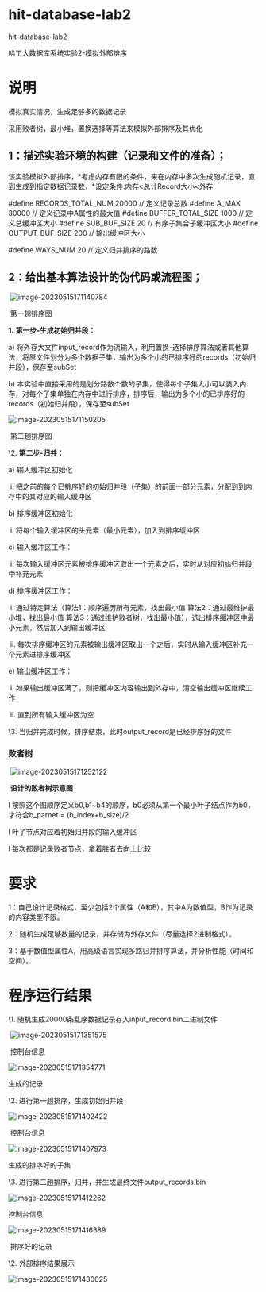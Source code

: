 # hit-database-lab2
 hit-database-lab2

哈工大数据库系统实验2-模拟外部排序

# 说明

模拟真实情况，生成足够多的数据记录

采用败者树，最小堆，置换选择等算法来模拟外部排序及其优化

## 1：描述实验环境的构建（记录和文件的准备）；	

该实验模拟外部排序，*考虑内存有限的条件，来在内存中多次生成随机记录，直到生成到指定数据记录数，*设定条件:内存<总计Record大小<外存

\#define RECORDS_TOTAL_NUM 20000  // 定义记录总数
 \#define A_MAX 30000   // 定义记录中A属性的最大值
 \#define BUFFER_TOTAL_SIZE 1000   // 定义总缓冲区大小
 \#define SUB_BUF_SIZE 20   // 有序子集合子缓冲区大小
 \#define OUTPUT_BUF_SIZE 200 // 输出缓冲区大小

\#define WAYS_NUM 20     // 定义归并排序的路数

## 2：给出基本算法设计的伪代码或流程图；	

​                                               ![image-20230515171140784](https://farsblog.oss-cn-beijing.aliyuncs.com/PicGo/202305151711870.png)               

​                            第一趟排序图

**1.**   **第一步-生成初始归并段：**

a)   将外存大文件input_record作为流输入，利用置换-选择排序算法或者其他算法，将原文件划分为多个数据子集，输出为多个小的已排序好的records（初始归并段），保存至subSet 

b)   本实验中直接采用的是划分路数个数的子集，使得每个子集大小可以装入内存，对每个子集单独在内存中进行排序，排序后，输出为多个小的已排序好的records（初始归并段），保存至subSet 

 

 ![image-20230515171150205](https://farsblog.oss-cn-beijing.aliyuncs.com/PicGo/202305151711273.png)

​					第二趟排序图

\2.   **第二步-归并：**

a)   输入缓冲区初始化

​         i.     把之前的每个已排序好的初始归并段（子集）的前面一部分元素，分配到到内存中的其对应的输入缓冲区

b)   排序缓冲区初始化

​         i.     将每个输入缓冲区的头元素（最小元素），加入到排序缓冲区

c)   输入缓冲区工作：

​         i.     每次输入缓冲区元素被排序缓冲区取出一个元素之后，实时从对应初始归并段中补充元素

d)   排序缓冲区工作：

​         i.     通过特定算法（算法1：顺序遍历所有元素，找出最小值   算法2：通过最维护最小堆，找出最小值  算法3：通过维护败者树，找出最小值），选出排序缓冲区中最小元素，然后加入到输出缓冲区

​        ii.     每次排序缓冲区的元素被输出缓冲区取出一个之后，实时从输入缓冲区补充一个元素进排序缓冲区

e)   输出缓冲区工作：

​         i.     如果输出缓冲区满了，则把缓冲区内容输出到外存中，清空输出缓冲区继续工作

​        ii.     直到所有输入缓冲区为空

\3.   当归并完成时候，排序结束，此时output_record是已经排序好的文件

### 败者树

​                               ![image-20230515171252122](https://farsblog.oss-cn-beijing.aliyuncs.com/PicGo/202305151712203.png)

​    **设计的败者树示意图**

l 按照这个图顺序定义b0,b1~b4的顺序，b0必须从第一个最小叶子结点作为b0，才符合b_parnet = (b_index+b_size)/2 

l 叶子节点对应着初始归并段的输入缓冲区

l 每次都是记录败者节点，拿着胜者去向上比较



# 要求

1：自己设计记录格式，至少包括2个属性（A和B），其中A为数值型，B作为记录的内容类型不限。

2：随机生成足够数量的记录，并存储为外存文件（尽量选择2进制格式）。

3：基于数值型属性A，用高级语言实现多路归并排序算法，并分析性能（时间和空间）。

# 程序运行结果

\1.   随机生成20000条乱序数据记录存入input_record.bin二进制文件

​                               ![image-20230515171351575](https://farsblog.oss-cn-beijing.aliyuncs.com/PicGo/202305151713646.png)

​                控制台信息

 ![image-20230515171354771](https://farsblog.oss-cn-beijing.aliyuncs.com/PicGo/202305151713822.png)

生成的记录

\2.   进行第一趟排序，生成初始归并段

![image-20230515171402422](https://farsblog.oss-cn-beijing.aliyuncs.com/PicGo/202305151714516.png)

​                                控制台信息

 ![image-20230515171407973](https://farsblog.oss-cn-beijing.aliyuncs.com/PicGo/202305151714039.png)

生成的排序好的子集

\3.   进行第二趟排序，归并，并生成最终文件output_records.bin

   ![image-20230515171412262](https://farsblog.oss-cn-beijing.aliyuncs.com/PicGo/202305151714306.png)

控制台信息

 ![image-20230515171416389](https://farsblog.oss-cn-beijing.aliyuncs.com/PicGo/202305151714462.png)

​                         排序好的记录

\2.   外部排序结果展示

![image-20230515171430025](https://farsblog.oss-cn-beijing.aliyuncs.com/PicGo/202305151714266.png)

 
